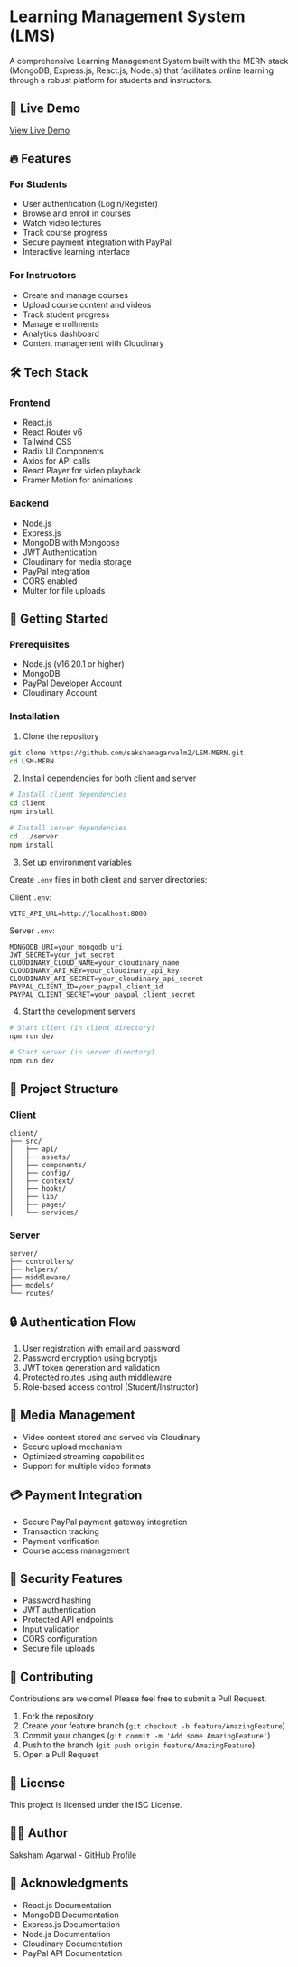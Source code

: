 # Learning Management System (LMS)

A comprehensive Learning Management System built with the MERN stack (MongoDB, Express.js, React.js, Node.js) that facilitates online learning through a robust platform for students and instructors.

## 🌟 Live Demo

[View Live Demo](https://lsm-mern-m1ma.vercel.app/)

## 🔥 Features

### For Students
- User authentication (Login/Register)
- Browse and enroll in courses
- Watch video lectures
- Track course progress
- Secure payment integration with PayPal
- Interactive learning interface

### For Instructors
- Create and manage courses
- Upload course content and videos
- Track student progress
- Manage enrollments
- Analytics dashboard
- Content management with Cloudinary

## 🛠️ Tech Stack

### Frontend
- React.js
- React Router v6
- Tailwind CSS
- Radix UI Components
- Axios for API calls
- React Player for video playback
- Framer Motion for animations

### Backend
- Node.js
- Express.js
- MongoDB with Mongoose
- JWT Authentication
- Cloudinary for media storage
- PayPal integration
- CORS enabled
- Multer for file uploads

## 🚀 Getting Started

### Prerequisites
- Node.js (v16.20.1 or higher)
- MongoDB
- PayPal Developer Account
- Cloudinary Account

### Installation

1. Clone the repository
```bash
git clone https://github.com/sakshamagarwalm2/LSM-MERN.git
cd LSM-MERN
```

2. Install dependencies for both client and server
```bash
# Install client dependencies
cd client
npm install

# Install server dependencies
cd ../server
npm install
```

3. Set up environment variables

Create `.env` files in both client and server directories:

Client `.env`:
```env
VITE_API_URL=http://localhost:8000
```

Server `.env`:
```env
MONGODB_URI=your_mongodb_uri
JWT_SECRET=your_jwt_secret
CLOUDINARY_CLOUD_NAME=your_cloudinary_name
CLOUDINARY_API_KEY=your_cloudinary_api_key
CLOUDINARY_API_SECRET=your_cloudinary_api_secret
PAYPAL_CLIENT_ID=your_paypal_client_id
PAYPAL_CLIENT_SECRET=your_paypal_client_secret
```

4. Start the development servers

```bash
# Start client (in client directory)
npm run dev

# Start server (in server directory)
npm run dev
```

## 📁 Project Structure

### Client
```
client/
├── src/
│   ├── api/
│   ├── assets/
│   ├── components/
│   ├── config/
│   ├── context/
│   ├── hooks/
│   ├── lib/
│   ├── pages/
│   └── services/
```

### Server
```
server/
├── controllers/
├── helpers/
├── middleware/
├── models/
└── routes/
```

## 🔒 Authentication Flow

1. User registration with email and password
2. Password encryption using bcryptjs
3. JWT token generation and validation
4. Protected routes using auth middleware
5. Role-based access control (Student/Instructor)

## 🎥 Media Management

- Video content stored and served via Cloudinary
- Secure upload mechanism
- Optimized streaming capabilities
- Support for multiple video formats

## 💳 Payment Integration

- Secure PayPal payment gateway integration
- Transaction tracking
- Payment verification
- Course access management

## 🔐 Security Features

- Password hashing
- JWT authentication
- Protected API endpoints
- Input validation
- CORS configuration
- Secure file uploads

## 🤝 Contributing

Contributions are welcome! Please feel free to submit a Pull Request.

1. Fork the repository
2. Create your feature branch (`git checkout -b feature/AmazingFeature`)
3. Commit your changes (`git commit -m 'Add some AmazingFeature'`)
4. Push to the branch (`git push origin feature/AmazingFeature`)
5. Open a Pull Request

## 📝 License

This project is licensed under the ISC License.

## 👨‍💻 Author

Saksham Agarwal - [GitHub Profile](https://github.com/sakshamagarwalm2)

## 🙏 Acknowledgments

- React.js Documentation
- MongoDB Documentation
- Express.js Documentation
- Node.js Documentation
- Cloudinary Documentation
- PayPal API Documentation
